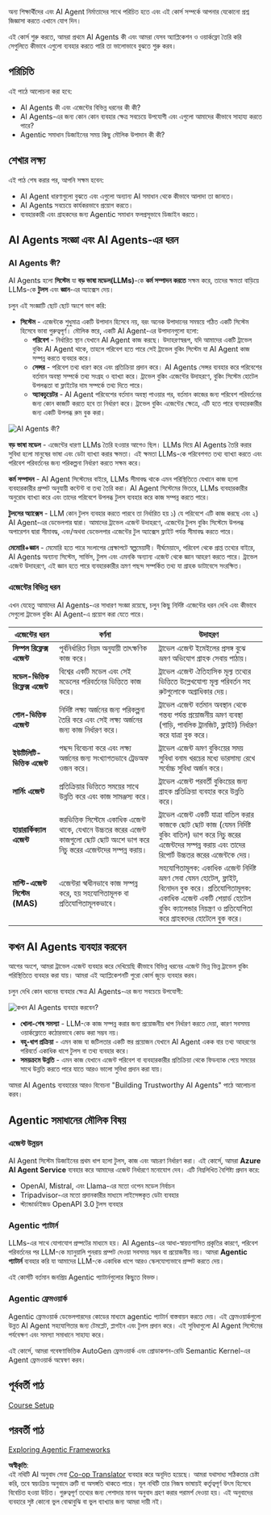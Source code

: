 <!--
CO_OP_TRANSLATOR_METADATA:
{
  "original_hash": "d84943abc8f001ad4670418d32c2d899",
  "translation_date": "2025-07-12T08:04:09+00:00",
  "source_file": "01-intro-to-ai-agents/README.md",
  "language_code": "bn"
}
-->
অন্য শিক্ষার্থীদের এবং AI Agent নির্মাতাদের সাথে পরিচিত হতে এবং এই কোর্স সম্পর্কে আপনার যেকোনো প্রশ্ন জিজ্ঞাসা করতে এখানে যোগ দিন।

এই কোর্স শুরু করতে, আমরা প্রথমে AI Agents কী এবং আমরা যেসব অ্যাপ্লিকেশন ও ওয়ার্কফ্লো তৈরি করি সেগুলিতে কীভাবে এগুলো ব্যবহার করতে পারি তা ভালোভাবে বুঝতে শুরু করব।

## পরিচিতি

এই পাঠে আলোচনা করা হবে:

- AI Agents কী এবং এজেন্টের বিভিন্ন ধরনের কী কী?
- AI Agents-এর জন্য কোন কোন ব্যবহার ক্ষেত্র সবচেয়ে উপযোগী এবং এগুলো আমাদের কীভাবে সাহায্য করতে পারে?
- Agentic সমাধান ডিজাইনের সময় কিছু মৌলিক উপাদান কী কী?

## শেখার লক্ষ্য
এই পাঠ শেষ করার পর, আপনি সক্ষম হবেন:

- AI Agent ধারণাগুলো বুঝতে এবং এগুলো অন্যান্য AI সমাধান থেকে কীভাবে আলাদা তা জানতে।
- AI Agents সবচেয়ে কার্যকরভাবে প্রয়োগ করতে।
- ব্যবহারকারী এবং গ্রাহকদের জন্য Agentic সমাধান ফলপ্রসূভাবে ডিজাইন করতে।

## AI Agents সংজ্ঞা এবং AI Agents-এর ধরন

### AI Agents কী?

AI Agents হলো **সিস্টেম** যা **বড় ভাষা মডেল(LLMs)**-কে **কর্ম সম্পাদন করতে** সক্ষম করে, তাদের ক্ষমতা বাড়িয়ে LLMs-কে **টুলস** এবং **জ্ঞান**-এর অ্যাক্সেস দেয়।

চলুন এই সংজ্ঞাটি ছোট ছোট অংশে ভাগ করি:

- **সিস্টেম** - এজেন্টকে শুধুমাত্র একটি উপাদান হিসেবে নয়, বরং অনেক উপাদানের সমন্বয়ে গঠিত একটি সিস্টেম হিসেবে ভাবা গুরুত্বপূর্ণ। মৌলিক স্তরে, একটি AI Agent-এর উপাদানগুলো হলো:
  - **পরিবেশ** - নির্ধারিত স্থান যেখানে AI Agent কাজ করছে। উদাহরণস্বরূপ, যদি আমাদের একটি ট্রাভেল বুকিং AI Agent থাকে, তাহলে পরিবেশ হতে পারে সেই ট্রাভেল বুকিং সিস্টেম যা AI Agent কাজ সম্পন্ন করতে ব্যবহার করে।
  - **সেন্সর** - পরিবেশ তথ্য ধারণ করে এবং প্রতিক্রিয়া প্রদান করে। AI Agents সেন্সর ব্যবহার করে পরিবেশের বর্তমান অবস্থা সম্পর্কে তথ্য সংগ্রহ ও ব্যাখ্যা করে। ট্রাভেল বুকিং এজেন্টের উদাহরণে, বুকিং সিস্টেম হোটেল উপলব্ধতা বা ফ্লাইটের দাম সম্পর্কে তথ্য দিতে পারে।
  - **অ্যাকচুয়েটর** - AI Agent পরিবেশের বর্তমান অবস্থা পাওয়ার পর, বর্তমান কাজের জন্য পরিবেশ পরিবর্তনের জন্য কোন কাজটি করতে হবে তা নির্ধারণ করে। ট্রাভেল বুকিং এজেন্টের ক্ষেত্রে, এটি হতে পারে ব্যবহারকারীর জন্য একটি উপলব্ধ রুম বুক করা।

![AI Agents কী?](../../../translated_images/what-are-ai-agents.1ec8c4d548af601a3a78c6c02e5c355d19c06a4a74fe93e3609a1d08e8c15689.bn.png)

**বড় ভাষা মডেল** - এজেন্টের ধারণা LLMs তৈরি হওয়ার আগেও ছিল। LLMs দিয়ে AI Agents তৈরি করার সুবিধা হলো মানুষের ভাষা এবং ডেটা ব্যাখ্যা করার ক্ষমতা। এই ক্ষমতা LLMs-কে পরিবেশগত তথ্য ব্যাখ্যা করতে এবং পরিবেশ পরিবর্তনের জন্য পরিকল্পনা নির্ধারণ করতে সক্ষম করে।

**কর্ম সম্পাদন** - AI Agent সিস্টেমের বাইরে, LLMs সীমাবদ্ধ থাকে এমন পরিস্থিতিতে যেখানে কাজ হলো ব্যবহারকারীর প্রম্পট অনুযায়ী কন্টেন্ট বা তথ্য তৈরি করা। AI Agent সিস্টেমের ভিতরে, LLMs ব্যবহারকারীর অনুরোধ ব্যাখ্যা করে এবং তাদের পরিবেশে উপলব্ধ টুলস ব্যবহার করে কাজ সম্পন্ন করতে পারে।

**টুলসের অ্যাক্সেস** - LLM কোন টুলস ব্যবহার করতে পারবে তা নির্ধারিত হয় ১) যে পরিবেশে এটি কাজ করছে এবং ২) AI Agent-এর ডেভেলপার দ্বারা। আমাদের ট্রাভেল এজেন্ট উদাহরণে, এজেন্টের টুলস বুকিং সিস্টেমে উপলব্ধ অপারেশন দ্বারা সীমাবদ্ধ, এবং/অথবা ডেভেলপার এজেন্টের টুল অ্যাক্সেস ফ্লাইট পর্যন্ত সীমাবদ্ধ করতে পারে।

**মেমোরি+জ্ঞান** - মেমোরি হতে পারে সংলাপের প্রেক্ষাপটে স্বল্পমেয়াদী। দীর্ঘমেয়াদে, পরিবেশ থেকে প্রাপ্ত তথ্যের বাইরে, AI Agents অন্যান্য সিস্টেম, সার্ভিস, টুলস এবং এমনকি অন্যান্য এজেন্ট থেকে জ্ঞান আহরণ করতে পারে। ট্রাভেল এজেন্ট উদাহরণে, এই জ্ঞান হতে পারে ব্যবহারকারীর ভ্রমণ পছন্দ সম্পর্কিত তথ্য যা গ্রাহক ডাটাবেসে সংরক্ষিত।

### এজেন্টের বিভিন্ন ধরন

এখন যেহেতু আমাদের AI Agents-এর সাধারণ সংজ্ঞা রয়েছে, চলুন কিছু নির্দিষ্ট এজেন্টের ধরন দেখি এবং কীভাবে সেগুলো ট্রাভেল বুকিং AI Agent-এ প্রয়োগ করা যেতে পারে।

| **এজেন্টের ধরন**             | **বর্ণনা**                                                                                                                         | **উদাহরণ**                                                                                                                                                                                                                   |
| ----------------------------- | ---------------------------------------------------------------------------------------------------------------------------------- | ----------------------------------------------------------------------------------------------------------------------------------------------------------------------------------------------------------------------------- |
| **সিম্পল রিফ্লেক্স এজেন্ট**   | পূর্বনির্ধারিত নিয়ম অনুযায়ী তাৎক্ষণিক কাজ করে।                                                                                   | ট্রাভেল এজেন্ট ইমেইলের প্রসঙ্গ বুঝে ভ্রমণ অভিযোগ গ্রাহক সেবায় পাঠায়।                                                                                                                                                        |
| **মডেল-ভিত্তিক রিফ্লেক্স এজেন্ট** | বিশ্বের একটি মডেল এবং সেই মডেলের পরিবর্তনের ভিত্তিতে কাজ করে।                                                                     | ট্রাভেল এজেন্ট ঐতিহাসিক মূল্য তথ্যের ভিত্তিতে উল্লেখযোগ্য মূল্য পরিবর্তন সহ রুটগুলোকে অগ্রাধিকার দেয়।                                                                                                                        |
| **গোল-ভিত্তিক এজেন্ট**        | নির্দিষ্ট লক্ষ্য অর্জনের জন্য পরিকল্পনা তৈরি করে এবং সেই লক্ষ্য অর্জনের জন্য কাজ নির্ধারণ করে।                                        | ট্রাভেল এজেন্ট বর্তমান অবস্থান থেকে গন্তব্য পর্যন্ত প্রয়োজনীয় ভ্রমণ ব্যবস্থা (গাড়ি, পাবলিক ট্রানজিট, ফ্লাইট) নির্ধারণ করে যাত্রা বুক করে।                                                                                      |
| **ইউটিলিটি-ভিত্তিক এজেন্ট**   | পছন্দ বিবেচনা করে এবং লক্ষ্য অর্জনের জন্য সংখ্যাগতভাবে ট্রেডঅফ ওজন করে।                                                            | ট্রাভেল এজেন্ট ভ্রমণ বুকিংয়ের সময় সুবিধা বনাম খরচের মধ্যে ভারসাম্য রেখে সর্বোচ্চ সুবিধা অর্জন করে।                                                                                                                         |
| **লার্নিং এজেন্ট**            | প্রতিক্রিয়ার ভিত্তিতে সময়ের সাথে উন্নতি করে এবং কাজ সামঞ্জস্য করে।                                                               | ট্রাভেল এজেন্ট পরবর্তী বুকিংয়ের জন্য গ্রাহক প্রতিক্রিয়া ব্যবহার করে উন্নতি করে।                                                                                                                                              |
| **হায়ারার্কিক্যাল এজেন্ট**   | স্তরভিত্তিক সিস্টেমে একাধিক এজেন্ট থাকে, যেখানে উচ্চতর স্তরের এজেন্ট কাজগুলো ছোট ছোট অংশে ভাগ করে নিচু স্তরের এজেন্টদের সম্পন্ন করায়। | ট্রাভেল এজেন্ট একটি যাত্রা বাতিল করার কাজকে ছোট ছোট কাজ (যেমন নির্দিষ্ট বুকিং বাতিল) ভাগ করে নিচু স্তরের এজেন্টদের সম্পন্ন করায় এবং তাদের রিপোর্ট উচ্চতর স্তরের এজেন্টকে দেয়।                                               |
| **মাল্টি-এজেন্ট সিস্টেম (MAS)** | এজেন্টরা স্বাধীনভাবে কাজ সম্পন্ন করে, হয় সহযোগিতামূলক বা প্রতিযোগিতামূলকভাবে।                                                    | সহযোগিতামূলক: একাধিক এজেন্ট নির্দিষ্ট ভ্রমণ সেবা যেমন হোটেল, ফ্লাইট, বিনোদন বুক করে। প্রতিযোগিতামূলক: একাধিক এজেন্ট একটি শেয়ার্ড হোটেল বুকিং ক্যালেন্ডার নিয়ন্ত্রণ ও প্রতিযোগিতা করে গ্রাহকদের হোটেলে বুক করে।             |

## কখন AI Agents ব্যবহার করবেন

আগের অংশে, আমরা ট্রাভেল এজেন্ট ব্যবহার করে দেখিয়েছি কীভাবে বিভিন্ন ধরনের এজেন্ট ভিন্ন ভিন্ন ট্রাভেল বুকিং পরিস্থিতিতে ব্যবহার করা যায়। আমরা এই অ্যাপ্লিকেশনটি পুরো কোর্স জুড়ে ব্যবহার করব।

চলুন দেখি কোন ধরনের ব্যবহার ক্ষেত্র AI Agents-এর জন্য সবচেয়ে উপযোগী:

![কখন AI Agents ব্যবহার করবেন?](../../../translated_images/when-to-use-ai-agents.54becb3bed74a479f5caca9c951132ce81d482a6704bcd22e5a600dbabc9434e.bn.png)

- **খোলা-শেষ সমস্যা** - LLM-কে কাজ সম্পন্ন করার জন্য প্রয়োজনীয় ধাপ নির্ধারণ করতে দেয়া, কারণ সবসময় ওয়ার্কফ্লোতে কঠোরভাবে কোড করা সম্ভব নয়।
- **বহু-ধাপ প্রক্রিয়া** - এমন কাজ যা জটিলতার একটি স্তর প্রয়োজন যেখানে AI Agent একক বার তথ্য আহরণের পরিবর্তে একাধিক ধাপে টুলস বা তথ্য ব্যবহার করে।
- **সময়ক্রমে উন্নতি** - এমন কাজ যেখানে এজেন্ট পরিবেশ বা ব্যবহারকারীর প্রতিক্রিয়া থেকে ফিডব্যাক পেয়ে সময়ের সাথে উন্নতি করতে পারে যাতে আরও ভালো সুবিধা প্রদান করা যায়।

আমরা AI Agents ব্যবহারের আরও বিবেচনা "Building Trustworthy AI Agents" পাঠে আলোচনা করব।

## Agentic সমাধানের মৌলিক বিষয়

### এজেন্ট উন্নয়ন

AI Agent সিস্টেম ডিজাইনের প্রথম ধাপ হলো টুলস, কাজ এবং আচরণ নির্ধারণ করা। এই কোর্সে, আমরা **Azure AI Agent Service** ব্যবহার করে আমাদের এজেন্ট নির্ধারণে মনোযোগ দেব। এটি নিম্নলিখিত বৈশিষ্ট্য প্রদান করে:

- OpenAI, Mistral, এবং Llama-এর মতো ওপেন মডেল নির্বাচন
- Tripadvisor-এর মতো প্রদানকারীর মাধ্যমে লাইসেন্সকৃত ডেটা ব্যবহার
- স্ট্যান্ডার্ডাইজড OpenAPI 3.0 টুলস ব্যবহার

### Agentic প্যাটার্ন

LLMs-এর সাথে যোগাযোগ প্রম্পটের মাধ্যমে হয়। AI Agents-এর আধা-স্বায়ত্তশাসিত প্রকৃতির কারণে, পরিবেশ পরিবর্তনের পর LLM-কে ম্যানুয়ালি পুনরায় প্রম্পট দেওয়া সবসময় সম্ভব বা প্রয়োজনীয় নয়। আমরা **Agentic প্যাটার্ন** ব্যবহার করি যা আমাদের LLM-কে একাধিক ধাপে আরও স্কেলযোগ্যভাবে প্রম্পট করতে দেয়।

এই কোর্সটি বর্তমান জনপ্রিয় Agentic প্যাটার্নগুলোর কিছুতে বিভক্ত।

### Agentic ফ্রেমওয়ার্ক

Agentic ফ্রেমওয়ার্ক ডেভেলপারদের কোডের মাধ্যমে agentic প্যাটার্ন বাস্তবায়ন করতে দেয়। এই ফ্রেমওয়ার্কগুলো উন্নত AI Agent সহযোগিতার জন্য টেমপ্লেট, প্লাগইন এবং টুলস প্রদান করে। এই সুবিধাগুলো AI Agent সিস্টেমের পর্যবেক্ষণ এবং সমস্যা সমাধানে সাহায্য করে।

এই কোর্সে, আমরা গবেষণাভিত্তিক AutoGen ফ্রেমওয়ার্ক এবং প্রোডাকশন-রেডি Semantic Kernel-এর Agent ফ্রেমওয়ার্ক অন্বেষণ করব।

## পূর্ববর্তী পাঠ

[Course Setup](../00-course-setup/README.md)

## পরবর্তী পাঠ

[Exploring Agentic Frameworks](../02-explore-agentic-frameworks/README.md)

**অস্বীকৃতি**:  
এই নথিটি AI অনুবাদ সেবা [Co-op Translator](https://github.com/Azure/co-op-translator) ব্যবহার করে অনূদিত হয়েছে। আমরা যথাসাধ্য সঠিকতার চেষ্টা করি, তবে স্বয়ংক্রিয় অনুবাদে ত্রুটি বা অসঙ্গতি থাকতে পারে। মূল নথিটি তার নিজস্ব ভাষায়ই কর্তৃত্বপূর্ণ উৎস হিসেবে বিবেচিত হওয়া উচিত। গুরুত্বপূর্ণ তথ্যের জন্য পেশাদার মানব অনুবাদ গ্রহণ করার পরামর্শ দেওয়া হয়। এই অনুবাদের ব্যবহারে সৃষ্ট কোনো ভুল বোঝাবুঝি বা ভুল ব্যাখ্যার জন্য আমরা দায়ী নই।